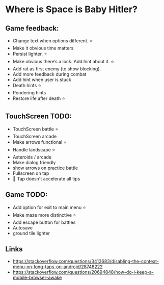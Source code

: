 # Where is Space is Baby Hitler?




## Game feedback:

- Change text when options different. ⭐
- Make it obvious time matters
- Persist lighter. ⭐
- Make obvious there’s a lock. Add hint about it. ⭐
- Add rat as first enemy (to show blocking).
- Add more feedback during combat
- Add hint when user is stuck
- Death hints ⭐
- Pondering hints
- Restore life after death ⭐

## TouchScreen TODO:

- TouchScreen battle ⭐
- TouchScreen arcade
- Make arrows functional ⭐
- Handle landscape ⭐
- Asteroids / arcade
- Make dialog friendly
- show arrows on practice battle
- Fullscreen on tap
- 🐞 Tap doesn't accelerate all tips




## Game TODO:

- Add option for exit to main menu ⭐
- Make maze more distinctive  ⭐
- Add escape button for battles
- Autosave
- ground tile lighter


## Links
- https://stackoverflow.com/questions/3413683/disabling-the-context-menu-on-long-taps-on-android/28748222
- https://stackoverflow.com/questions/20694848/how-do-i-keep-a-mobile-browser-awake
